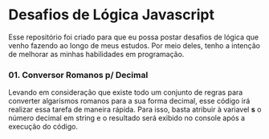 # Desafios de Lógica Javascript
Esse repositório foi criado para que eu possa postar desafios de lógica que venho fazendo ao longo de meus estudos. Por meio deles, tenho a intenção de melhorar as minhas habilidades em programação.

### 01. Conversor Romanos p/ Decimal
Levando em consideração que existe todo um conjunto de regras para converter algarismos romanos para a sua forma decimal, esse código irá realizar essa tarefa de maneira rápida. Para isso, basta atribuir à variavel **s** o número decimal em string e o resultado será exibido no console após a execução do código.
